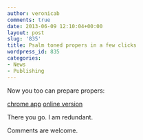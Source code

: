 ```yaml
---
author: veronicab
comments: true
date: 2013-06-09 12:10:04+00:00
layout: post
slug: '835'
title: Psalm toned propers in a few clicks
wordpress_id: 835
categories:
- News
- Publishing
---
```


Now you too can prepare propers:



[chrome app](https://chrome.google.com/webstore/detail/gabc-transcription-tool/mkhgaijffgijgkolifpoaijimncdakkd)
[online version](http://gabc.romanliturgy.org/propers.html)

There you go.  I am redundant.

Comments are welcome.
